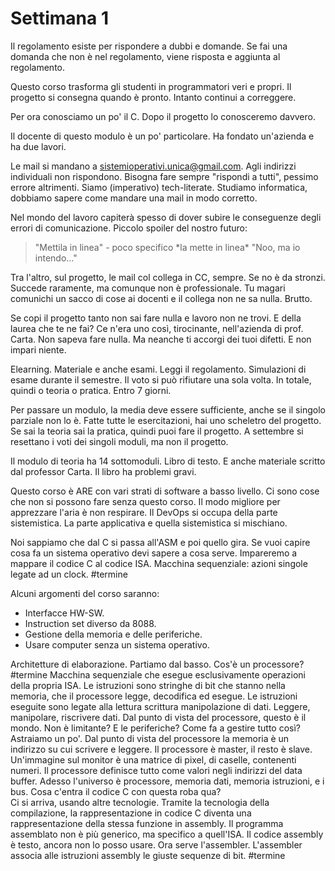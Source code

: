 # Settimana 1

Il regolamento esiste per rispondere a dubbi e domande.
Se fai una domanda che non è nel regolamento, viene risposta e aggiunta al regolamento.

Questo corso trasforma gli studenti in programmatori veri e propri.
Il progetto si consegna quando è pronto. Intanto continui a correggere.

Per ora conosciamo un po' il C. Dopo il progetto lo conosceremo davvero.

Il docente di questo modulo è un po' particolare. Ha fondato un'azienda e ha due lavori.

Le mail si mandano a sistemioperativi.unica@gmail.com.
Agli indirizzi individuali non rispondono.
Bisogna fare sempre "rispondi a tutti", pessimo errore altrimenti.
Siamo (imperativo) tech-literate. Studiamo informatica, dobbiamo sapere come mandare una mail in modo corretto.

Nel mondo del lavoro capiterà spesso di dover subire le conseguenze degli errori di comunicazione.
Piccolo spoiler del nostro futuro:
> "Mettila in linea" - poco specifico
> \*la mette in linea\*
> "Noo, ma io intendo..."

Tra l'altro, sul progetto, le mail col collega in CC, sempre.
Se no è da stronzi. Succede raramente, ma comunque non è professionale.
Tu magari comunichi un sacco di cose ai docenti e il collega non ne sa nulla. Brutto.

Se copi il progetto tanto non sai fare nulla e lavoro non ne trovi.
E della laurea che te ne fai?
Ce n'era uno così, tirocinante, nell'azienda di prof. Carta. Non sapeva fare nulla.
Ma neanche ti accorgi dei tuoi difetti. E non impari niente.

Elearning. Materiale e anche esami. Leggi il regolamento.
Simulazioni di esame durante il semestre.
Il voto si può rifiutare una sola volta. In totale, quindi o teoria o pratica. Entro 7 giorni.

Per passare un modulo, la media deve essere sufficiente, anche se il singolo parziale non lo è.
Fatte tutte le esercitazioni, hai uno scheletro del progetto.
Se sai la teoria sai la pratica, quindi puoi fare il progetto.
A settembre si resettano i voti dei singoli moduli, ma non il progetto.

Il modulo di teoria ha 14 sottomoduli.
Libro di testo. E anche materiale scritto dal professor Carta.
Il libro ha problemi gravi.

Questo corso è ARE con vari strati di software a basso livello.
Ci sono cose che non si possono fare senza questo corso.
Il modo migliore per apprezzare l'aria è non respirare.
Il DevOps si occupa della parte sistemistica.
La parte applicativa e quella sistemistica si mischiano.

Noi sappiamo che dal C si passa all'ASM e poi quello gira.
Se vuoi capire cosa fa un sistema operativo devi sapere a cosa serve.
Impareremo a mappare il codice C al codice ISA.
<span class="blue">Macchina sequenziale</span>: azioni singole legate ad un clock. #termine

Alcuni argomenti del corso saranno:
- Interfacce HW-SW.
- Instruction set diverso da 8088.
- Gestione della memoria e delle periferiche.
- Usare computer senza un sistema operativo.
  
Architetture di elaborazione. Partiamo dal basso.
Cos'è un <span class="blue">processore</span>?  #termine
Macchina sequenziale che esegue esclusivamente operazioni della propria ISA.
Le <span class="green">istruzioni</span> sono stringhe di bit che stanno nella memoria, che il processore legge, decodifica ed esegue.
Le istruzioni eseguite sono legate alla lettura scrittura manipolazione di dati.
Leggere, manipolare, riscrivere dati. Dal punto di vista del processore, questo è il mondo.
Non è limitante? E le periferiche? Come fa a gestire tutto così?
Astraiamo un po'.
Dal punto di vista del processore la memoria è un indirizzo su cui scrivere e leggere. Il processore è master, il resto è slave.
Un'immagine sul monitor è una matrice di pixel, di caselle, contenenti numeri.
Il processore definisce tutto come valori negli indirizzi del data buffer.
Adesso l'universo è processore, memoria dati, memoria istruzioni, e i bus.
Cosa c'entra il codice C con questa roba qua?  
Ci si arriva, usando altre tecnologie.
Tramite la tecnologia della compilazione, la rappresentazione in codice C diventa una rappresentazione della stessa funzione in assembly.
Il programma assemblato non è più generico, ma specifico a quell'ISA.
Il codice assembly è testo, ancora non lo posso usare. Ora serve l'<span class="blue">assembler</span>.
L'<span class="blue">assembler</span> associa alle istruzioni assembly le giuste sequenze di bit. #termine